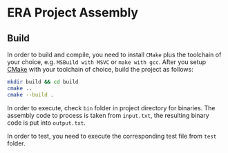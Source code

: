 # ERA Project Assembly
## Build

In order to build and compile, you need to install `CMake` plus the toolchain of your choice, e.g. `MSBuild with MSVC` or `make with gcc`. After you setup [CMake](https://cmake.org/install) with your toolchain of choice, build the project as follows:

```bash
mkdir build && cd build
cmake ..
cmake --build .
```

In order to execute, check `bin` folder in project directory for binaries. The assembly code to process is taken from `input.txt`, the resulting binary code is put into `output.txt`.

In order to test, you need to execute the corresponding test file from `test` folder.
